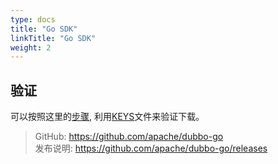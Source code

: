 ```yaml
---
type: docs
title: "Go SDK"
linkTitle: "Go SDK"
weight: 2
---
```


## 验证

可以按照这里的[步骤](https://www.apache.org/info/verification), 利用[KEYS](https://downloads.apache.org/dubbo/KEYS)文件来验证下载。

> GitHub: https://github.com/apache/dubbo-go \
> 发布说明: https://github.com/apache/dubbo-go/releases
>
